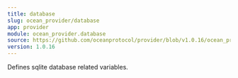 ```yaml
---
title: database
slug: ocean_provider/database
app: provider
module: ocean_provider.database
source: https://github.com/oceanprotocol/provider/blob/v1.0.16/ocean_provider/database.py
version: 1.0.16
---
```

Defines sqlite database related variables.

